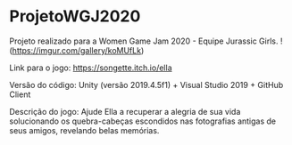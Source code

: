 # ProjetoWGJ2020
Projeto realizado para a Women Game Jam 2020 - Equipe Jurassic Girls.
!(https://imgur.com/gallery/koMUfLk)


Link para o jogo: https://songette.itch.io/ella

Versão do código: Unity (versão 2019.4.5f1) + Visual Studio 2019 + GitHub Client

Descrição do jogo: Ajude Ella a recuperar a alegria de sua vida solucionando os quebra-cabeças escondidos nas fotografias antigas de seus amigos, revelando belas memórias.
